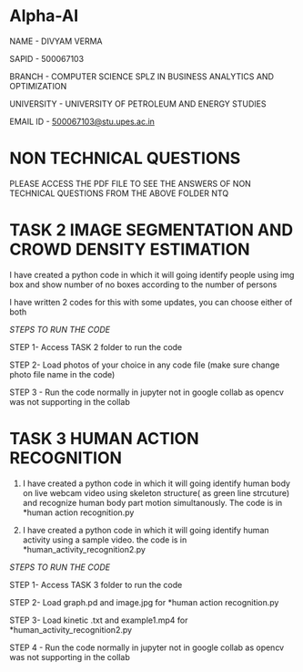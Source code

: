 # Alpha-AI
NAME - DIVYAM VERMA 

SAPID - 500067103

BRANCH - COMPUTER SCIENCE SPLZ IN BUSINESS ANALYTICS AND OPTIMIZATION

UNIVERSITY - UNIVERSITY OF PETROLEUM AND ENERGY STUDIES

EMAIL ID - 500067103@stu.upes.ac.in

# NON TECHNICAL QUESTIONS

PLEASE ACCESS THE PDF FILE TO SEE THE ANSWERS OF NON TECHNICAL QUESTIONS FROM THE ABOVE FOLDER NTQ

# TASK 2 IMAGE SEGMENTATION AND CROWD DENSITY ESTIMATION

I have created a python code in which it will going identify people using img box and show number of no boxes according to the number of persons

I have written 2 codes for this with some updates, you can choose either of both

*STEPS TO RUN THE CODE*

STEP 1- Access TASK 2 folder to run the code 

STEP 2- Load photos of your choice in any code file (make sure change photo file name in the code) 

STEP 3 - Run the code normally in jupyter not in google collab as opencv was not supporting in the collab 


# TASK 3 HUMAN ACTION RECOGNITION

1. I have created a python code in which it will going identify human body on live webcam video using skeleton structure( as green line strcuture) and recognize human body part motion simultanously. The code is in *human action recognition.py

2. I have created a python code in which it will going identify human activity using a sample video. the code is in *human_activity_recognition2.py

*STEPS TO RUN THE CODE*

STEP 1- Access TASK 3 folder to run the code 

STEP 2- Load graph.pd and image.jpg for *human action recognition.py 

STEP 3- Load kinetic .txt and example1.mp4 for *human_activity_recognition2.py

STEP 4 - Run the code normally in jupyter not in google collab as opencv was not supporting in the collab 
